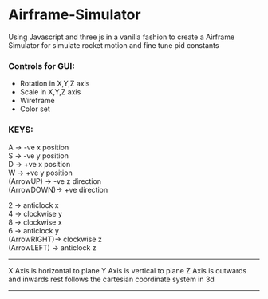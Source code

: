 # Airframe-Simulator

Using Javascript and three js in a vanilla fashion to create a Airframe Simulator for simulate rocket motion and fine tune pid constants

### Controls for GUI:

- Rotation in X,Y,Z axis
- Scale in X,Y,Z axis
- Wireframe
- Color set

### KEYS: <for camera control>

A -> -ve x position<br/>
S -> -ve y position<br/>
D -> +ve x position<br/>
W -> +ve y position<br/>
(ArrowUP) -> -ve z direction<br/>
(ArrowDOWN)-> +ve direction<br/>

2 -> anticlock x<br/>
4 -> clockwise y<br/>
8 -> clockwise x<br/>
6 -> anticlock y<br/>
(ArrowRIGHT)-> clockwise z<br/>
(ArrowLEFT) -> anticlock z<br/>

---

X Axis is horizontal to plane
Y Axis is vertical to plane
Z Axis is outwards and inwards
rest follows the cartesian coordinate system in 3d

---
